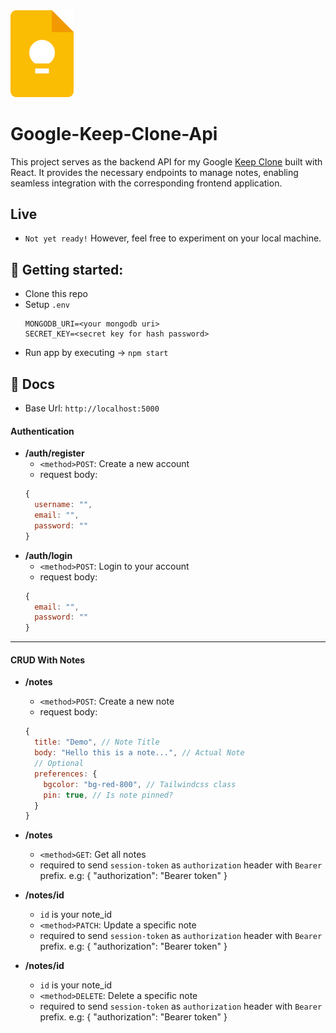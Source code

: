 <div align="">
  <img width="20%" src="/icon.png" alt="Keep Icon" />
  <h1>Google-Keep-Clone-Api</h1>
</div>

This project serves as the backend API for my Google [Keep Clone](https://github.com/fazle-rabbi-dev/Google-Keep-Clone) built with React. It provides the necessary endpoints to manage notes, enabling seamless integration with the corresponding frontend application. 

## Live
* `Not yet ready!` However, feel free to experiment on your local machine.


## 🚀 Getting started:
* Clone this repo
* Setup `.env`
  ```
  MONGODB_URI=<your mongodb uri>
  SECRET_KEY=<secret key for hash password>
  ```
* Run app by executing -> `npm start`


## 📃 Docs
* Base Url: `http://localhost:5000`

#### Authentication
- **/auth/register**
  - `<method>POST`: Create a new account
  - request body:
  ```js
  {
    username: "",
    email: "",
    password: ""
  }
  ```
- **/auth/login**
  - `<method>POST`: Login to your account
  - request body:
  ```js
  {
    email: "",
    password: ""
  }
  ```

---
#### CRUD With Notes
- **/notes**
  - `<method>POST`: Create a new note
  - request body:
  ```js
  {
    title: "Demo", // Note Title
    body: "Hello this is a note...", // Actual Note
    // Optional
    preferences: {
      bgcolor: "bg-red-800", // Tailwindcss class
      pin: true, // Is note pinned?
    }
  }
  ```
- **/notes**
  - `<method>GET`: Get all notes
  - required to send `session-token` as `authorization` header with `Bearer` prefix. e.g: { "authorization": "Bearer token" }

- **/notes/id**
  - `id` is your note_id
  - `<method>PATCH`: Update a specific note
  - required to send `session-token` as `authorization` header with `Bearer` prefix. e.g: { "authorization": "Bearer token" }

- **/notes/id**
  - `id` is your note_id
  - `<method>DELETE`: Delete a specific note
  - required to send `session-token` as `authorization` header with `Bearer` prefix. e.g: { "authorization": "Bearer token" }

